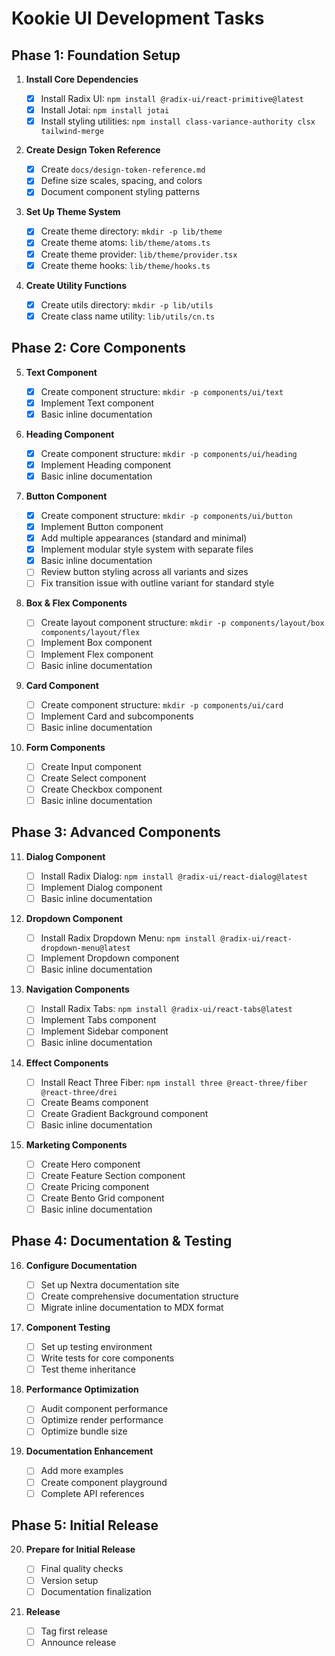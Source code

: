 # Kookie UI Development Tasks

## Phase 1: Foundation Setup

1. **Install Core Dependencies**

   - [x] Install Radix UI: `npm install @radix-ui/react-primitive@latest`
   - [x] Install Jotai: `npm install jotai`
   - [x] Install styling utilities: `npm install class-variance-authority clsx tailwind-merge`

2. **Create Design Token Reference**

   - [x] Create `docs/design-token-reference.md`
   - [x] Define size scales, spacing, and colors
   - [x] Document component styling patterns

3. **Set Up Theme System**

   - [x] Create theme directory: `mkdir -p lib/theme`
   - [x] Create theme atoms: `lib/theme/atoms.ts`
   - [x] Create theme provider: `lib/theme/provider.tsx`
   - [x] Create theme hooks: `lib/theme/hooks.ts`

4. **Create Utility Functions**

   - [x] Create utils directory: `mkdir -p lib/utils`
   - [x] Create class name utility: `lib/utils/cn.ts`

## Phase 2: Core Components

5. **Text Component**

   - [x] Create component structure: `mkdir -p components/ui/text`
   - [x] Implement Text component
   - [x] Basic inline documentation

6. **Heading Component**

   - [x] Create component structure: `mkdir -p components/ui/heading`
   - [x] Implement Heading component
   - [x] Basic inline documentation

7. **Button Component**

   - [x] Create component structure: `mkdir -p components/ui/button`
   - [x] Implement Button component
   - [x] Add multiple appearances (standard and minimal)
   - [x] Implement modular style system with separate files
   - [x] Basic inline documentation
   - [ ] Review button styling across all variants and sizes
   - [ ] Fix transition issue with outline variant for standard style

8. **Box & Flex Components**

   - [ ] Create layout component structure: `mkdir -p components/layout/box components/layout/flex`
   - [ ] Implement Box component
   - [ ] Implement Flex component
   - [ ] Basic inline documentation

9. **Card Component**

   - [ ] Create component structure: `mkdir -p components/ui/card`
   - [ ] Implement Card and subcomponents
   - [ ] Basic inline documentation

10. **Form Components**
    - [ ] Create Input component
    - [ ] Create Select component
    - [ ] Create Checkbox component
    - [ ] Basic inline documentation

## Phase 3: Advanced Components

11. **Dialog Component**

    - [ ] Install Radix Dialog: `npm install @radix-ui/react-dialog@latest`
    - [ ] Implement Dialog component
    - [ ] Basic inline documentation

12. **Dropdown Component**

    - [ ] Install Radix Dropdown Menu: `npm install @radix-ui/react-dropdown-menu@latest`
    - [ ] Implement Dropdown component
    - [ ] Basic inline documentation

13. **Navigation Components**

    - [ ] Install Radix Tabs: `npm install @radix-ui/react-tabs@latest`
    - [ ] Implement Tabs component
    - [ ] Implement Sidebar component
    - [ ] Basic inline documentation

14. **Effect Components**

    - [ ] Install React Three Fiber: `npm install three @react-three/fiber @react-three/drei`
    - [ ] Create Beams component
    - [ ] Create Gradient Background component
    - [ ] Basic inline documentation

15. **Marketing Components**
    - [ ] Create Hero component
    - [ ] Create Feature Section component
    - [ ] Create Pricing component
    - [ ] Create Bento Grid component
    - [ ] Basic inline documentation

## Phase 4: Documentation & Testing

16. **Configure Documentation**

    - [ ] Set up Nextra documentation site
    - [ ] Create comprehensive documentation structure
    - [ ] Migrate inline documentation to MDX format

17. **Component Testing**

    - [ ] Set up testing environment
    - [ ] Write tests for core components
    - [ ] Test theme inheritance

18. **Performance Optimization**

    - [ ] Audit component performance
    - [ ] Optimize render performance
    - [ ] Optimize bundle size

19. **Documentation Enhancement**
    - [ ] Add more examples
    - [ ] Create component playground
    - [ ] Complete API references

## Phase 5: Initial Release

20. **Prepare for Initial Release**

    - [ ] Final quality checks
    - [ ] Version setup
    - [ ] Documentation finalization

21. **Release**
    - [ ] Tag first release
    - [ ] Announce release
